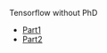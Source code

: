 Tensorflow without PhD

- [Part1](https://www.youtube.com/watch?v=u4alGiomYP4)
- [Part2](https://www.youtube.com/watch?v=fTUwdXUFfI8)